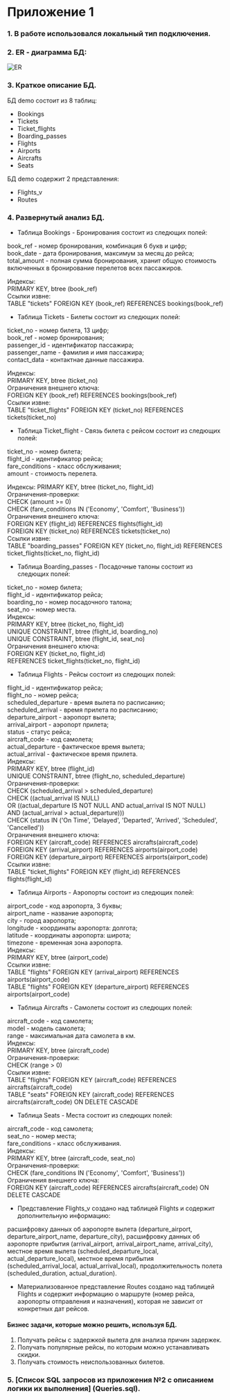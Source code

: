 # Приложение 1

### 1. В работе использовался локальный тип подключения. 
### 2. ER - диаграмма БД:

![ER](https://user-images.githubusercontent.com/72889535/151243724-d46f38e4-f48c-4d2d-a98a-407b592fc87d.png)

### 3. Краткое описание БД.
БД demo состоит из 8 таблиц:
- Bookings
- Tickets
- Ticket_flights
- Boarding_passes
- Flights
- Airports
- Aircrafts
- Seats

БД demo содержит 2 представления:
- Flights_v
- Routes

### 4. Развернутый анализ БД.
- Таблица Bookings - Бронирования состоит из следющих полей:

book_ref - номер бронирования, комбинация 6 букв и цифр;  
book_date - дата бронирования, максимум за месяц до рейса;  
total_amount - полная сумма бронирования, хранит общую стоимость включенных в бронирование перелетов всех пассажиров.  

Индексы:  
 PRIMARY KEY, btree (book_ref)  
Ссылки извне:  
 TABLE "tickets" FOREIGN KEY (book_ref) REFERENCES bookings(book_ref)  

- Таблица Tickets - Билеты состоит из следющих полей:

ticket_no - номер билета, 13 цифр;  
book_ref - номер бронирования;  
passenger_id - идентификатор пассажира;  
passenger_name - фамилия и имя пассажира;  
contact_data - контактнае данные пассажира.  

Индексы:  
 PRIMARY KEY, btree (ticket_no)  
Ограничения внешнего ключа:  
 FOREIGN KEY (book_ref) REFERENCES bookings(book_ref)  
Ссылки извне:  
 TABLE "ticket_flights" FOREIGN KEY (ticket_no) REFERENCES tickets(ticket_no)  
 
 - Таблица Ticket_flight - Связь билета с рейсом состоит из следющих полей:

ticket_no - номер билета;  
flight_id - идентификатор рейса;  
fare_conditions - класс обслуживания;  
amount - стоимость перелета.  

Индексы:
 PRIMARY KEY, btree (ticket_no, flight_id)  
Ограничения-проверки:  
 CHECK (amount >= 0)  
 CHECK (fare_conditions IN ('Economy', 'Comfort', 'Business'))  
Ограничения внешнего ключа:  
 FOREIGN KEY (flight_id) REFERENCES flights(flight_id)  
 FOREIGN KEY (ticket_no) REFERENCES tickets(ticket_no)  
Ссылки извне:  
 TABLE "boarding_passes" FOREIGN KEY (ticket_no, flight_id) REFERENCES ticket_flights(ticket_no, flight_id)
 
  - Таблица Boarding_passes - Посадочные талоны состоит из следющих полей:

ticket_no - номер билета;  
flight_id - идентификатор рейса;  
boarding_no - номер посадочного талона;  
seat_no - номер места.  
Индексы:  
 PRIMARY KEY, btree (ticket_no, flight_id)  
 UNIQUE CONSTRAINT, btree (flight_id, boarding_no)  
 UNIQUE CONSTRAINT, btree (flight_id, seat_no)  
Ограничения внешнего ключа:  
 FOREIGN KEY (ticket_no, flight_id)  
 REFERENCES ticket_flights(ticket_no, flight_id)  
 
 - Таблица Flights - Рейсы состоит из следющих полей:
 
flight_id - идентификатор рейса;  
flight_no - номер рейса;  
scheduled_departure - время вылета по расписанию;  
scheduled_arrival - время прилета по расписанию;  
departure_airport - аэропорт вылета;  
arrival_airport - аэропорт прилета;  
status - статус рейса;  
aircraft_code - код самолета;  
actual_departure - фактическое время вылета;  
actual_arrival - фактическое время прилета.  
Индексы:  
 PRIMARY KEY, btree (flight_id)  
 UNIQUE CONSTRAINT, btree (flight_no, scheduled_departure)  
Ограничения-проверки:  
 CHECK (scheduled_arrival > scheduled_departure)  
 CHECK ((actual_arrival IS NULL)  
 OR ((actual_departure IS NOT NULL AND actual_arrival IS NOT NULL)  
 AND (actual_arrival > actual_departure)))  
 CHECK (status IN ('On Time', 'Delayed', 'Departed', 'Arrived', 'Scheduled', 'Cancelled'))  
Ограничения внешнего ключа:  
 FOREIGN KEY (aircraft_code) REFERENCES aircrafts(aircraft_code)  
 FOREIGN KEY (arrival_airport) REFERENCES airports(airport_code)  
 FOREIGN KEY (departure_airport) REFERENCES airports(airport_code)  
Ссылки извне:  
 TABLE "ticket_flights" FOREIGN KEY (flight_id) REFERENCES flights(flight_id)  

 - Таблица Airports - Аэропорты состоит из следющих полей:

airport_code - код аэропорта, 3 буквы;  
airport_name - название аэропорта;  
city - город аэропорта;  
longitude - координаты аэропорта: долгота;  
latitude - координаты аэропорта: широта;  
timezone - временная зона аэропорта.  
Индексы:  
 PRIMARY KEY, btree (airport_code)  
Ссылки извне:  
 TABLE "flights" FOREIGN KEY (arrival_airport) REFERENCES airports(airport_code)  
 TABLE "flights" FOREIGN KEY (departure_airport) REFERENCES airports(airport_code)  
 
  - Таблица Aircrafts - Самолеты состоит из следющих полей:

aircraft_code - код самолета;  
model - модель самолета;  
range - максимальная дата самолета в км.  
Индексы:  
 PRIMARY KEY, btree (aircraft_code)  
Ограничения-проверки:  
 CHECK (range > 0)  
Ссылки извне:  
 TABLE "flights" FOREIGN KEY (aircraft_code) REFERENCES aircrafts(aircraft_code)  
 TABLE "seats" FOREIGN KEY (aircraft_code) REFERENCES aircrafts(aircraft_code) ON DELETE CASCADE
 
 - Таблица Seats - Места состоит из следющих полей:

aircraft_code - код самолета;  
seat_no - номер места;  
fare_conditions - класс обслуживания.  
Индексы:  
 PRIMARY KEY, btree (aircraft_code, seat_no)  
Ограничения-проверки:  
 CHECK (fare_conditions IN ('Economy', 'Comfort', 'Business'))  
Ограничения внешнего ключа:  
 FOREIGN KEY (aircraft_code) REFERENCES aircrafts(aircraft_code) ON DELETE CASCADE  
 
  - Представление Flights_v создано над таблицей Flights и содержит дополнительную информацию:

расшифровку данных об аэропорте вылета
(departure_airport, departure_airport_name, departure_city),
расшифровку данных об аэропорте прибытия
(arrival_airport, arrival_airport_name, arrival_city),
местное время вылета
(scheduled_departure_local, actual_departure_local),
местное время прибытия
(scheduled_arrival_local, actual_arrival_local),
продолжительность полета
(scheduled_duration, actual_duration).

- Материализованное представление Routes создано над таблицей Flights и содержит информацию о маршруте (номер рейса, аэропорты отправления и назначения), которая не зависит
от конкретных дат рейсов.

 
 #### Бизнес задачи, которые можно решить, используя БД.
 1. Получать рейсы с задержкой вылета для анализа причин задержек.
 2. Получать популярные рейсы, по которым можно устанавливать скидки.
 3. Получать стоимость неиспользованных билетов.
 
### 5. [Список SQL запросов из приложения №2 с описанием логики их выполнения] (Queries.sql).
